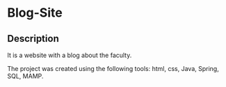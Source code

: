 # Blog-Site
## Description
It is a website with a blog about the faculty.
>
The project was created using the following tools: html, css, Java, Spring, SQL, MAMP. 
